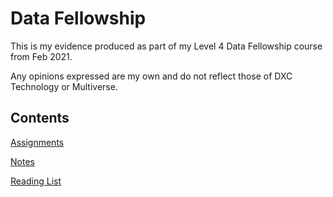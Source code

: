 # Data Fellowship

This is my evidence produced as part of my Level 4 Data Fellowship course from Feb 2021.

Any opinions expressed are my own and do not reflect those of DXC Technology or Multiverse.

## Contents

[Assignments](assignments/assignments_index.md)

[Notes](notes/_notes_index.md)

[Reading List](reading/reading_list.md)
